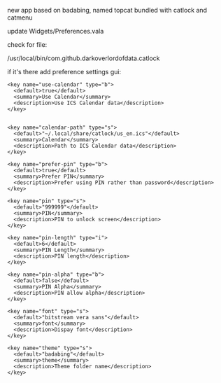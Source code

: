 new app based on badabing, named topcat
bundled with catlock and catmenu




update Widgets/Preferences.vala

check for file:

/usr/local/bin/com.github.darkoverlordofdata.catlock

if it's there add preference settings gui:

<schemalist>
  <schema id="com.github.darkoverlordofdata.catlock" path="/com/github/darkoverlordofdata/catlock/" gettext-domain="com.github.darkoverlordofdata.catlock">

    <key name="use-calendar" type="b">
      <default>true</default>
      <summary>Use Calendar</summary>
      <description>Use ICS Calendar data</description>
    </key>


    <key name="calendar-path" type="s">
      <default>"~/.local/share/catlock/us_en.ics"</default>
      <summary>Calendar</summary>
      <description>Path to ICS Calendar data</description>
    </key>

    <key name="prefer-pin" type="b">
      <default>true</default>
      <summary>Prefer PIN</summary>
      <description>Prefer using PIN rather than password</description>
    </key>

    <key name="pin" type="s">
      <default>"999999"</default>
      <summary>PIN</summary>
      <description>PIN to unlock screen</description>
    </key>

    <key name="pin-length" type="i">
      <default>6</default>
      <summary>PIN Length</summary>
      <description>PIN length</description>
    </key>

    <key name="pin-alpha" type="b">
      <default>false</default>
      <summary>PIN Alpha</summary>
      <description>PIN allow alpha</description>
    </key>

    <key name="font" type="s">
      <default>"bitstream vera sans"</default>
      <summary>font</summary>
      <description>Dispay font</description>
    </key>

    <key name="theme" type="s">
      <default>"badabing"</default>
      <summary>theme</summary>
      <description>Theme folder name</description>
    </key>


  </schema>
</schemalist>